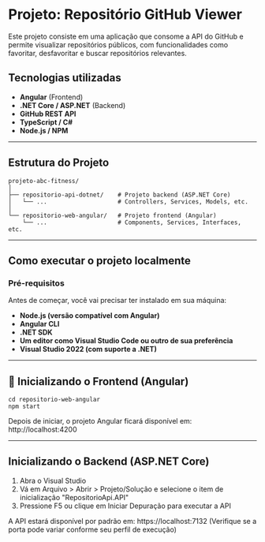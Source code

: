 # Projeto: Repositório GitHub Viewer

Este projeto consiste em uma aplicação que consome a API do GitHub e permite visualizar repositórios públicos, com funcionalidades como favoritar, desfavoritar e buscar repositórios relevantes.

## Tecnologias utilizadas

- **Angular** (Frontend)
- **.NET Core / ASP.NET** (Backend)
- **GitHub REST API**
- **TypeScript / C#**
- **Node.js / NPM**

---

## Estrutura do Projeto

```text
projeto-abc-fitness/
│
├── repositorio-api-dotnet/    # Projeto backend (ASP.NET Core)
│   └── ...                    # Controllers, Services, Models, etc.
│
└── repositorio-web-angular/   # Projeto frontend (Angular)
    └── ...                    # Components, Services, Interfaces, etc.
```

---

## Como executar o projeto localmente
### Pré-requisitos
Antes de começar, você vai precisar ter instalado em sua máquina:

- **Node.js (versão compatível com Angular)**
- **Angular CLI**
- **.NET SDK**
- **Um editor como Visual Studio Code ou outro de sua preferência**
- **Visual Studio 2022 (com suporte a .NET)**

---

## 🔧 Inicializando o Frontend (Angular)

```text
cd repositorio-web-angular
npm start
```
Depois de iniciar, o projeto Angular ficará disponível em: http://localhost:4200

---

## Inicializando o Backend (ASP.NET Core)

1. Abra o Visual Studio
2. Vá em Arquivo > Abrir > Projeto/Solução e selecione o item de inicialização "RepositorioApi.API"
3. Pressione F5 ou clique em Iniciar Depuração para executar a API

A API estará disponível por padrão em: https://localhost:7132
(Verifique se a porta pode variar conforme seu perfil de execução)
